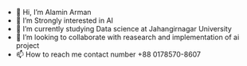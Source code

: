 - 👋 Hi, I’m Alamin Arman
- 👀 I’m Strongly interested in AI
- 🌱 I’m currently studying Data science at Jahangirnagar University 
- 💞️ I’m looking to collaborate with reasearch and implementation of ai project
- 📫 How to reach me contact number +88 0178570-8607

<!---
alaminarman130205/alaminarman130205 is a ✨ special ✨ repository because its `README.md` (this file) appears on your GitHub profile.
You can click the Preview link to take a look at your changes.
--->
